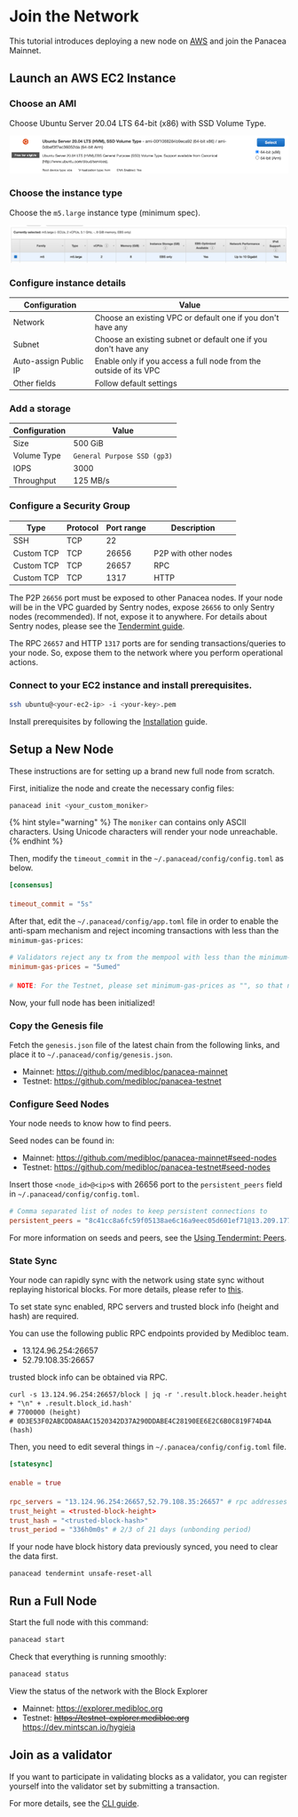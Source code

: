 # Join the Network

This tutorial introduces deploying a new node on [AWS](https://aws.amazon.com/) and join the Panacea Mainnet.


## Launch an AWS EC2 Instance

### Choose an AMI

Choose Ubuntu Server 20.04 LTS 64-bit (x86) with SSD Volume Type.

![](../assets/fullnode/ec2-ami.png)

### Choose the instance type

Choose the `m5.large` instance type (minimum spec).

![](../assets/fullnode/ec2-instance-type.png)

### Configure instance details

Configuration | Value
--------------|-------
Network | Choose an existing VPC or default one if you don't have any
Subnet | Choose an existing subnet or default one if you don't have any
Auto-assign Public IP | Enable only if you access a full node from the outside of its VPC
Other fields | Follow default settings

### Add a storage

Configuration | Value
--------------|-------
Size | 500 GiB
Volume Type | `General Purpose SSD (gp3)`
IOPS | 3000
Throughput | 125 MB/s

### Configure a Security Group

Type | Protocol | Port range |  Description
-----|----------|------------|-------------
SSH | TCP | 22 |
Custom TCP | TCP | 26656 | P2P with other nodes
Custom TCP | TCP | 26657 | RPC
Custom TCP | TCP | 1317 | HTTP

The P2P `26656` port must be exposed to other Panacea nodes.
If your node will be in the VPC guarded by Sentry nodes, expose `26656` to only Sentry nodes (recommended).
If not, expose it to anywhere.
For details about Sentry nodes, please see the [Tendermint guide](https://docs.tendermint.com/master/nodes/validators.html#local-configuration).

The RPC `26657` and HTTP `1317` ports are for sending transactions/queries to your node.
So, expose them to the network where you perform operational actions.


### Connect to your EC2 instance and install prerequisites.

```bash
ssh ubuntu@<your-ec2-ip> -i <your-key>.pem
```

Install prerequisites by following the [Installation](installation.md) guide.


## Setup a New Node

These instructions are for setting up a brand new full node from scratch.

First, initialize the node and create the necessary config files:

```bash
panacead init <your_custom_moniker>
```

{% hint style="warning" %}
The `moniker` can contains only ASCII characters. Using Unicode characters will render your node unreachable.
{% endhint %}

Then, modify the `timeout_commit` in the `~/.panacead/config/config.toml` as below.
```toml
[consensus]

timeout_commit = "5s"
```

After that, edit the `~/.panacead/config/app.toml` file in order to enable the anti-spam mechanism and reject incoming transactions with less than the `minimum-gas-prices`:
```toml
# Validators reject any tx from the mempool with less than the minimum-gas-prices.
minimum-gas-prices = "5umed"

# NOTE: For the Testnet, please set minimum-gas-prices as "", so that no fee is required.
```

Now, your full node has been initialized!

### Copy the Genesis file

Fetch the `genesis.json` file of the latest chain from the following links, and place it to `~/.panacead/config/genesis.json`.
- Mainnet: https://github.com/medibloc/panacea-mainnet
- Testnet: https://github.com/medibloc/panacea-testnet

### Configure Seed Nodes

Your node needs to know how to find peers.

Seed nodes can be found in:
- Mainnet: https://github.com/medibloc/panacea-mainnet#seed-nodes
- Testnet: https://github.com/medibloc/panacea-testnet#seed-nodes

Insert those `<node_id>@<ip>`s with 26656 port to the `persistent_peers` field in `~/.panacead/config/config.toml`.
```toml
# Comma separated list of nodes to keep persistent connections to
persistent_peers = "8c41cc8a6fc59f05138ae6c16a9eec05d601ef71@13.209.177.91:26656,cc0285c4d9cec8489f8bfed0a749dd8636406a0d@54.180.169.37:26656,1fc4a41660986ee22106445b67444ec094221e76@52.78.132.151:26656"
```

For more information on seeds and peers, see the [Using Tendermint: Peers](https://docs.tendermint.com/master/tendermint-core/using-tendermint.html#peers).

### State Sync

Your node can rapidly sync with the network using state sync without replaying historical blocks. For more details, please refer to [this](https://docs.tendermint.com/v0.34/tendermint-core/state-sync.html).

To set state sync enabled, RPC servers and trusted block info (height and hash) are required.

You can use the following public RPC endpoints provided by Medibloc team.
- 13.124.96.254:26657
- 52.79.108.35:26657

trusted block info can be obtained via RPC.

```shell
curl -s 13.124.96.254:26657/block | jq -r '.result.block.header.height + "\n" + .result.block_id.hash'
# 7700000 (height)
# 0D3E53F02ABCDDA8AAC1520342D37A290DDABE4C28190EE6E2C6B0C819F74D4A (hash)
```

Then, you need to edit several things in `~/.panacea/config/config.toml` file.

```toml
[statesync]

enable = true

rpc_servers = "13.124.96.254:26657,52.79.108.35:26657" # rpc addresses
trust_height = <trusted-block-height>
trust_hash = "<trusted-block-hash>"
trust_period = "336h0m0s" # 2/3 of 21 days (unbonding period)
```

If your node have block history data previously synced, you need to clear the data first.

```shell
panacead tendermint unsafe-reset-all
```

## Run a Full Node

Start the full node with this command:

```bash
panacead start
```

Check that everything is running smoothly:

```bash
panacead status
```

View the status of the network with the Block Explorer
- Mainnet: https://explorer.medibloc.org
- Testnet: ~~https://testnet-explorer.medibloc.org~~ https://dev.mintscan.io/hygieia

## Join as a validator

If you want to participate in validating blocks as a validator,
you can register yourself into the validator set by submitting a transaction.

For more details, see the [CLI guide](interaction-with-the-network-cli.md#staking).




